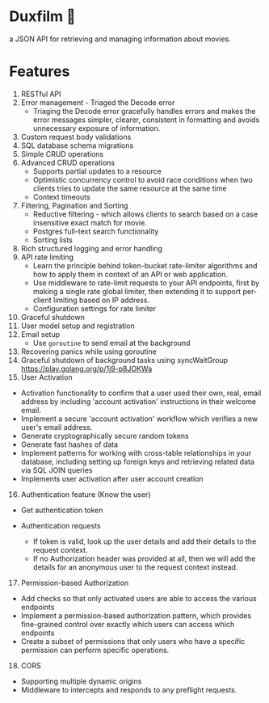 # Duxfilm 🎦

a JSON API for retrieving and managing information about movies.

# Features

1. RESTful API
2. Error management - Triaged the Decode error
   - Triaging the Decode error gracefully handles errors and makes the error messages simpler, clearer, consistent in formatting and avoids unnecessary exposure of information.
3. Custom request body validations
4. SQL database schema migrations
5. Simple CRUD operations
6. Advanced CRUD operations
   - Supports partial updates to a resource
   - Optimistic concurrency control to avoid race conditions when two clients tries to update the same resource at the same time
   - Context timeouts
7. Filtering, Pagination and Sorting
   - Reductive filtering - which allows clients to search based on a case insensitive exact match for movie.
   - Postgres full-text search functionality
   - Sorting lists
8. Rich structured logging and error handling
9. API rate limiting
   - Learn the principle behind token-bucket rate-limiter algorithms and how to apply them in context of an API or web application.
   - Use middleware to rate-limit requests to your API endpoints, first by making a single rate global limiter, then extending it to support per-client limiting based on IP address.
   - Configuration settings for rate limiter
10. Graceful shutdown
11. User model setup and registration
12. Email setup
    - Use `goroutine` to send email at the background
13. Recovering panics while using goroutine
14. Graceful shutdown of background tasks using syncWaitGroup https://play.golang.org/p/1j9-p8JOKWa
15. User Activation

- Activation functionality to confirm that a user used their own, real, email address by including 'account activation' instructions in their welcome email.
- Implement a secure 'account activation' workflow which verifies a new user's email address.
- Generate cryptographically secure random tokens
- Generate fast hashes of data
- Implement patterns for working with cross-table relationships in your database, including setting up foreign keys and retrieving related data via SQL JOIN queries
- Implements user activation after user account creation

16. Authentication feature (Know the user)

- Get authentication token
- Authentication requests

  - If token is valid, look up the user details and add their details to the request context.
  - If no Authorization header was provided at all, then we will add the details for an anonymous user to the request context instead.

17. Permission-based Authorization

- Add checks so that only activated users are able to access the various endpoints
- Implement a permission-based authorization pattern, which provides fine-grained control over exactly which users can access which endpoints
- Create a subset of permissions that only users who have a specific permission can perform specific operations.

18. CORS

- Supporting multiple dynamic origins
- Middleware to intercepts and responds to any preflight requests.
